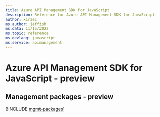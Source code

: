 ```yaml
---
title: Azure API Management SDK for JavaScript
description: Reference for Azure API Management SDK for JavaScript
author: xirzec
ms.author: jeffish
ms.data: 11/15/2022
ms.topic: reference
ms.devlang: javascript
ms.service: apimanagement
---
```

# Azure API Management SDK for JavaScript - preview

## Management packages - preview
[!INCLUDE [mgmt-packages](api-management-mgmt-index.md)]